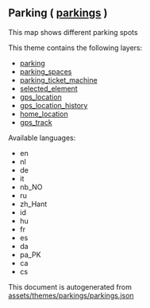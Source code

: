[//]: # (WARNING: this file is automatically generated. Please find the sources at the bottom and edit those sources)

 Parking ( [parkings](https://mapcomplete.osm.be/parkings) ) 
-------------------------------------------------------------



This map shows different parking spots

This theme contains the following layers:



  - [parking](../Layers/parking.md)
  - [parking_spaces](../Layers/parking_spaces.md)
  - [parking_ticket_machine](../Layers/parking_ticket_machine.md)
  - [selected_element](../Layers/selected_element.md)
  - [gps_location](../Layers/gps_location.md)
  - [gps_location_history](../Layers/gps_location_history.md)
  - [home_location](../Layers/home_location.md)
  - [gps_track](../Layers/gps_track.md)


Available languages:



  - en
  - nl
  - de
  - it
  - nb_NO
  - ru
  - zh_Hant
  - id
  - hu
  - fr
  - es
  - da
  - pa_PK
  - ca
  - cs
 

This document is autogenerated from [assets/themes/parkings/parkings.json](https://github.com/pietervdvn/MapComplete/blob/develop/assets/themes/parkings/parkings.json)
